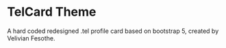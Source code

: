 # TelCard Theme
A hard coded redesigned .tel profile card based on bootstrap 5, created by Velivian Fesothe.
